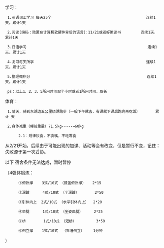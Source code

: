 学习：

     1.英语词汇学习 每天25个                                           连续1天，累计1天
     
     2.阅读(编码：隐匿在计算机软硬件背后的语言):11/21或者好策读书         连续1天，累计1天
     
     3.日语学习                                                       连续1天，累计1天
     
     4.复习每天所学                                                   连续1天，累计1天
     
     5.整理微积分                                                     连续1天，累计1天
     
     ps：以上1、2、3、5所用时间取半小时或者1所用时间，取长
     
体育：

     1.晴天，骑到东湖边五公里绕湖跑步（一般下午就去，有课就下课后跑完再吃饭）       累计 天  
     
     2.身体减重（睡前重量）71.5kg-----→60kg   
         
          2.1：规律饮食，不贪嘴，不吃零食
          
 从2/21开始，后续由于可能出现的加课、活动等会有改变，但是暂行不变，记住：失败源于第一次妥协。
                   
 以下 宿舍条件无法达成，暂时暂停 
 
（4强体锻炼：

          ①俯卧撑    3式/10式 （膝盖俯卧撑）   2*15
          
          ②深蹲      4式/10式 （半深蹲）       2*50
         
          ③引体向上  2式/10式 （水平引体向上）  2*20
          
          ④举腿      1式/10式 （坐姿曲腿）     2*25
          
          ⑤桥        1式/10式 （短桥）         3*50
          
          ⑥倒立撑    1式/10式  （靠墙倒立）    1分钟
）
